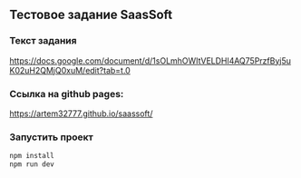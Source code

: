 ## Тестовое задание SaasSoft

### Текст задания
https://docs.google.com/document/d/1sOLmhOWItVELDHl4AQ75PrzfByj5uK02uH2QMjQ0xuM/edit?tab=t.0

### Ссылка на github pages:
https://artem32777.github.io/saassoft/

### Запустить проект

```sh
npm install
npm run dev
```
